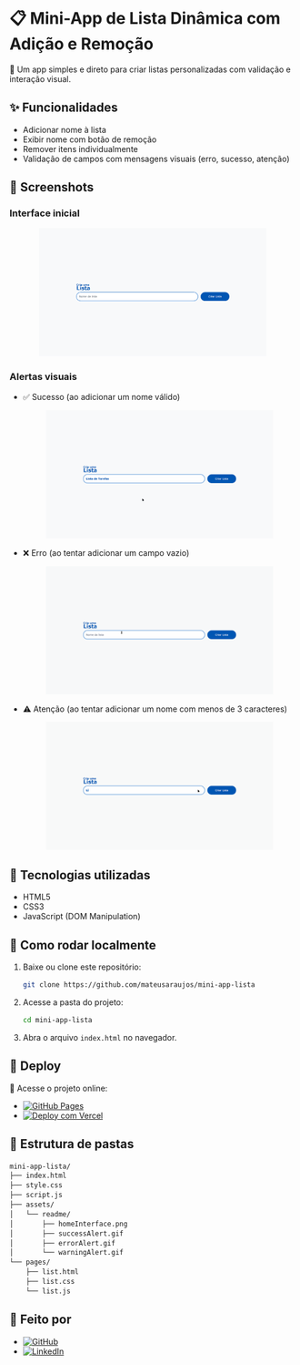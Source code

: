 <!-- markdownlint-disable MD033 -->

# 📋 Mini-App de Lista Dinâmica com Adição e Remoção

🎯 Um app simples e direto para criar listas personalizadas com validação e interação visual.

## ✨ Funcionalidades

- Adicionar nome à lista
- Exibir nome com botão de remoção
- Remover itens individualmente
- Validação de campos com mensagens visuais (erro, sucesso, atenção)

## 📸 Screenshots

### Interface inicial

<p align="center">
    <img src="./assets/readme/homeInterface.png" alt="Interface Inicial" width="400" />
</p>

### Alertas visuais

- ✅ Sucesso (ao adicionar um nome válido)

  <p align="center">
    <img src="./assets/readme/successAlert.gif" alt="Alerta de Sucesso" width="400" />
  </p>

- ❌ Erro (ao tentar adicionar um campo vazio)

  <p align="center">
    <img src="./assets/readme/errorAlert.gif" alt="Alerta de Erro" width="400" />
  </p>

- ⚠️ Atenção (ao tentar adicionar um nome com menos de 3 caracteres)

  <p align="center">
    <img src="./assets/readme/warningAlert.gif" alt="Alerta de Atenção" width="400" />
  </p>

## 🧠 Tecnologias utilizadas

- HTML5
- CSS3
- JavaScript (DOM Manipulation)

## 🔧 Como rodar localmente

1. Baixe ou clone este repositório:

   ```sh
   git clone https://github.com/mateusaraujos/mini-app-lista
   ```

2. Acesse a pasta do projeto:

   ```sh
   cd mini-app-lista
   ```

3. Abra o arquivo `index.html` no navegador.

## 🚀 Deploy

🔗 Acesse o projeto online:

- [![GitHub Pages](https://img.shields.io/badge/GitHub%20Pages-online-emerald?logo=github&logoColor=white)](https://mateusaraujos.github.io/mini-app-lista/)
- [![Deploy com Vercel](https://img.shields.io/badge/Vercel-online-emerald?logo=vercel&logoColor=white)](https://mini-app-lista.vercel.app)

## 📁 Estrutura de pastas

```sh
mini-app-lista/
├── index.html
├── style.css
├── script.js
├── assets/
│   └── readme/
│       ├── homeInterface.png
│       ├── successAlert.gif
│       ├── errorAlert.gif
│       └── warningAlert.gif
└── pages/
    ├── list.html
    ├── list.css
    └── list.js
```

## 👤 Feito por

- [![GitHub](https://img.shields.io/badge/GitHub%20-%20mateusaraujos-white?logo=github&logoColor=white)](https://github.com/mateusaraujos)
- [![LinkedIn](https://img.shields.io/badge/LinkedIn%20-%20Mateus%20Araújo-blue?logo=linkedin&logoColor=white)](https://www.linkedin.com/in/mateusaraujos/)
